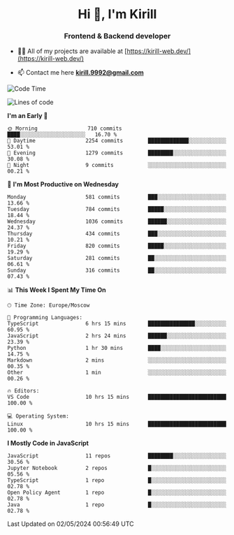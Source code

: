 <h1 align="center">Hi 👋, I'm Kirill</h1>
<h3 align="center">Frontend & Backend developer</h3>

- 👨‍💻 All of my projects are available at [https://kirill-web.dev/](https://kirill-web.dev/)

- 📫 Contact me here **kirill.9992@gmail.com**











<!--START_SECTION:waka-->
![Code Time](http://img.shields.io/badge/Code%20Time-1%2C765%20hrs%2052%20mins-blue)

![Lines of code](https://img.shields.io/badge/From%20Hello%20World%20I%27ve%20Written-4.5%20million%20lines%20of%20code-blue)

**I'm an Early 🐤** 

```text
🌞 Morning                710 commits         ████░░░░░░░░░░░░░░░░░░░░░   16.70 % 
🌆 Daytime                2254 commits        █████████████░░░░░░░░░░░░   53.01 % 
🌃 Evening                1279 commits        ████████░░░░░░░░░░░░░░░░░   30.08 % 
🌙 Night                  9 commits           ░░░░░░░░░░░░░░░░░░░░░░░░░   00.21 % 
```
📅 **I'm Most Productive on Wednesday** 

```text
Monday                   581 commits         ███░░░░░░░░░░░░░░░░░░░░░░   13.66 % 
Tuesday                  784 commits         █████░░░░░░░░░░░░░░░░░░░░   18.44 % 
Wednesday                1036 commits        ██████░░░░░░░░░░░░░░░░░░░   24.37 % 
Thursday                 434 commits         ███░░░░░░░░░░░░░░░░░░░░░░   10.21 % 
Friday                   820 commits         █████░░░░░░░░░░░░░░░░░░░░   19.29 % 
Saturday                 281 commits         ██░░░░░░░░░░░░░░░░░░░░░░░   06.61 % 
Sunday                   316 commits         ██░░░░░░░░░░░░░░░░░░░░░░░   07.43 % 
```


📊 **This Week I Spent My Time On** 

```text
🕑︎ Time Zone: Europe/Moscow

💬 Programming Languages: 
TypeScript               6 hrs 15 mins       ███████████████░░░░░░░░░░   60.95 % 
JavaScript               2 hrs 24 mins       ██████░░░░░░░░░░░░░░░░░░░   23.39 % 
Python                   1 hr 30 mins        ████░░░░░░░░░░░░░░░░░░░░░   14.75 % 
Markdown                 2 mins              ░░░░░░░░░░░░░░░░░░░░░░░░░   00.35 % 
Other                    1 min               ░░░░░░░░░░░░░░░░░░░░░░░░░   00.26 % 

🔥 Editors: 
VS Code                  10 hrs 15 mins      █████████████████████████   100.00 % 

💻 Operating System: 
Linux                    10 hrs 15 mins      █████████████████████████   100.00 % 
```

**I Mostly Code in JavaScript** 

```text
JavaScript               11 repos            ████████░░░░░░░░░░░░░░░░░   30.56 % 
Jupyter Notebook         2 repos             █░░░░░░░░░░░░░░░░░░░░░░░░   05.56 % 
TypeScript               1 repo              █░░░░░░░░░░░░░░░░░░░░░░░░   02.78 % 
Open Policy Agent        1 repo              █░░░░░░░░░░░░░░░░░░░░░░░░   02.78 % 
Java                     1 repo              █░░░░░░░░░░░░░░░░░░░░░░░░   02.78 % 
```




 Last Updated on 02/05/2024 00:56:49 UTC
<!--END_SECTION:waka-->
